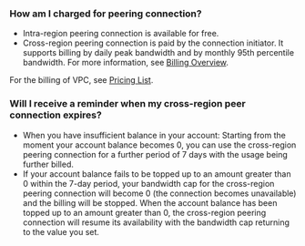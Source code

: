 
### How am I charged for peering connection?
- Intra-region peering connection is available for free.
- Cross-region peering connection is paid by the connection initiator. It supports billing by daily peak bandwidth and by monthly 95th percentile bandwidth. For more information, see [Billing Overview](/document/product/553/18833).

For the billing of VPC, see [Pricing List](/doc/product/215/3079).

### Will I receive a reminder when my cross-region peer connection expires?
- When you have insufficient balance in your account: Starting from the moment your account balance becomes 0, you can use the cross-region peering connection for a further period of 7 days with the usage being further billed.
- If your account balance fails to be topped up to an amount greater than 0 within the 7-day period, your bandwidth cap for the cross-region peering connection will become 0 (the connection becomes unavailable) and the billing will be stopped. When the account balance has been topped up to an amount greater than 0, the cross-region peering connection will resume its availability with the bandwidth cap returning to the value you set.

